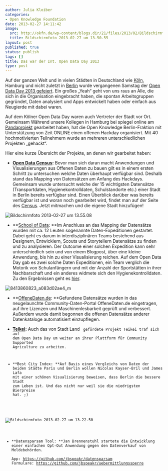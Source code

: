 ```yaml
---
author: Julia Kloiber
categories:
- Open Knowledge Foundation
date: 2013-02-27 14:11:42
image:
  src: http://okfn.de/wp-content/blogs.dir/21/files/2013/02/Bildschirmfoto-2013-02-27-um-13.50.55.png
  title: Bildschirmfoto 2013-02-27 um 13.50.55
layout: post
published: true
status: publish
tags: []
title: Das war der Int. Open Data Day 2013
type: post
---
```


Auf der ganzen Welt und in vielen Städten in Deutschland wie [Köln](http://www1.wdr.de/themen/digital/opendataday120.html), Hamburg und nicht zuletzt in [Berlin](http://okfn.de/2013/02/pics-open-data-day-2013-zeit-online) wurde vergangenen Samstag der [Open Data Day 2013 gefeiert](http://opendataday.org/). Ein großes „Yeah“ geht von uns raus an Alle, die sich in die Organisation eingebracht haben, die spontan Arbeitsgruppen gegründet, Daten analysiert und Apps entwickelt haben oder einfach aus Neugierde mit dabei waren.

Auf dem Kölner Open Data Day waren auch Vertreter der Stadt vor Ort. Gemeinsam Während unsere Kollegen in Hamburg bei spiegel online am [Pandaprojekt](http://pandaprojekt.tumblr.com) gearbeitet haben, hat die Open Knowledge Berlin-Fraktion mit Unterstützung von Zeit ONLINE einen offenen Hackday organisiert. Mit 40 hochmotivierten Teilnehmern wurde an mehreren unterschiedlichen Projekten „gehackt“.

Hier eine kurze Übersicht der Projekte, an denen wir gearbeitet haben:

  * **[Open Data Census](http://census.okfn.org/):** Bevor man sich daran macht Anwendungen und Visualisierungen aus Offenen Daten zu bauen gilt es in einem ersten Schritt zu untersuchen welche Daten überhaupt verfügbar sind. Deshalb stand das Mapping von Datensätzen am Anfang des Hackdays. Gemeinsam wurde untersucht welche der 15 wichtigsten Datensätze (Transportdaten, Hygienekontrolldaten, Schulstandorte etc.) einer Stadt in Berlin bereits verfügbar sind. Einen Überblick darüber was bereits verfügbar ist und woran noch gearbeitet wird, findet man auf der Seite des [Census](http://census.okfn.org/city/). Jetzt mitmachen und die eigene Stadt hinzufügen!

![Bildschirmfoto 2013-02-27 um 13.55.08](http://okfn.de/wp-content/blogs.dir/21/files/2013/02/Bildschirmfoto-2013-02-27-um-13.55.08.png)

  * **[School of Data](http://schoolofdata.org/): **Im Anschluss an das Mapping der Datensätze wurden mit ca. 12 Leuten sogenannte Daten-Expeditionen gestartet. Dabei geht es darum in interdisziplinären Teams bestehend aus Designern, Entwicklern, Scouts und Storytellern Datensätze zu finden und zu analysieren. Der Outcome einer solchen Expedition kann sehr unterschiedlich sein und von einem Blogpost, über eine kleine Anwendung, bis hin zu einer Visualisierung reichen. Auf dem Open Data Day gab es zwei solche Daten Expeditionen, ein Team verglich die Motorik von Schulanfängern und mit der Anzahl der Sportstätten in ihrer Nachbarschaft und ein anderes widmete sich den Hygienekontrolldaten. Zu den Ergebnissen geht es [hier](http://schoolofdata.org/2013/02/26/data-expeditions-on-open-data-day/).

![8413860823_a083d02ae4_m](http://okfn.de/wp-content/blogs.dir/21/files/2013/02/8413860823_a083d02ae4_m.jpg)

  * **[OffeneDaten.de](https://offenedaten.de/): **Gefundene Datensätze wurden in das neugelaunchte Community-Daten-Portal OffeneDaten.de eingetragen, auf ihre Lizenzen und Maschinenlesbarkeit geprüft und verbessert. Außerdem wurde damit begonnen die offenen Datensätze anderer Datenkataloge automatisiert einzupflegen.

  * **[Teikei](http://stadtlandcode.de/blog/2012/12/14/Argufactum.html):** Auch das von Stadt Land <Code> gefördete Projekt Teikei traf sich auf dem Open Data Day um weiter an ihrer Plattform für Community Supported Agriculture zu arbeiten.

  * **Best City Index: **Auf Basis eines Vergleichs von Daten der beiden Städte Paris und Berlin wollen Nicolas Kayser-Bril und James Lafa mit einer schönen Visualisierung beweisen, dass Berlin die bessere Stadt zum Leben ist. Und das nicht nur weil sie die niedrigsten Bierpreise hat. ;)

![Bildschirmfoto 2013-02-27 um 13.22.50](http://okfn.de/wp-content/blogs.dir/21/files/2013/02/Bildschirmfoto-2013-02-27-um-13.22.50.png)

  * **Datensparsam Tool: **Jan Brennenstuhl startete die Entwicklung einer einfachen Opt-Out Anwendung gegen den Datenverkauf von Meldebehörden.  
App: [https://github.com/jbspeakr/datensparsam ](https://github.com/jbspeakr/datensparsam)Formulare: <https://github.com/jbspeakr/uebermittlungssperre>